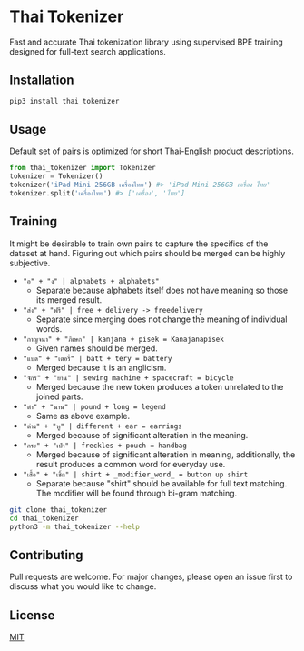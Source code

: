 # Thai Tokenizer
Fast and accurate Thai tokenization library using supervised BPE training designed for full-text search applications.



## Installation
```bash
pip3 install thai_tokenizer
```



## Usage
Default set of pairs is optimized for short Thai-English product descriptions.
```python
from thai_tokenizer import Tokenizer
tokenizer = Tokenizer()
tokenizer('iPad Mini 256GB เครื่องไทย') #> 'iPad Mini 256GB เครื่อง ไทย'
tokenizer.split('เครื่องไทย') #> ['เครื่อง', 'ไทย']
```



## Training
It might be desirable to train own pairs to capture the specifics of the dataset at hand. Figuring out which pairs should be merged can be highly subjective.
- `"อ" + "ง" | alphabets + alphabets"`
  - Separate because alphabets itself does not have meaning so those its merged result.
- `"ส่ง" + "ฟรี" | free + delivery -> freedelivery`
  - Separate since merging does not change the meaning of individual words.
- `"กาญจนา" + "ภิเษก" | kanjana + pisek = Kanajanapisek`
  - Given names should be merged.
- `"แบต" + "เตอรี่" | batt + tery = battery`
  - Merged because it is an anglicism.
- `"จักร" + "ยาน" | sewing machine + spacecraft = bicycle`  
  - Merged because the new token produces a token unrelated to the joined parts.
- `"ตำ" + "นาน" | pound + long = legend`
  - Same as above example.
- `"ต่าง" + "หู" | different + ear = earrings`
  - Merged because of significant alteration in the meaning.
- `"กระ" + "เป๋า" | freckles + pouch = handbag`
  - Merged because of significant alteration in meaning, additionally, the result produces a common word for everyday use.
- `"เสื้อ" + "เชิ้ต" | shirt + _modifier_word_ = button up shirt`
  - Separate because "shirt" should be available for full text matching. The modifier will be found through bi-gram matching.

```bash
git clone thai_tokenizer
cd thai_tokenizer
python3 -m thai_tokenizer --help
```



## Contributing
Pull requests are welcome. For major changes, please open an issue first to discuss what you would like to change.



## License
[MIT](https://choosealicense.com/licenses/mit/)
